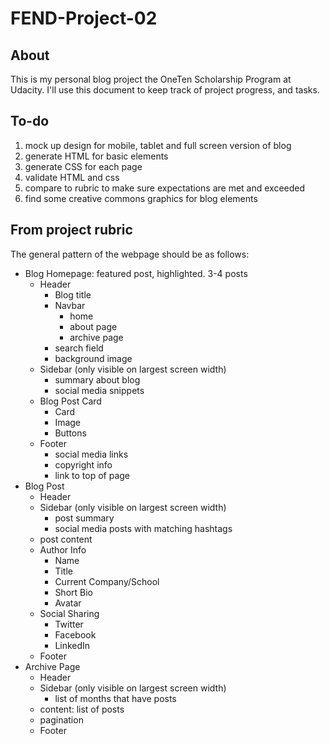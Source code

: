 # FEND-Project-02
## About
This is my personal blog project the OneTen Scholarship Program at Udacity. I'll use this document to keep track of project progress, and tasks.

## To-do
1. mock up design for mobile, tablet and full screen version of blog
2. generate HTML for basic elements
3. generate CSS for each page
4. validate HTML and css
5. compare to rubric to make sure expectations are met and exceeded 
6. find some creative commons graphics for blog elements

## From project rubric

The general pattern of the webpage should be as follows:

- Blog Homepage: featured post, highlighted. 3-4 posts
    - Header
        - Blog title
        - Navbar
            - home
            - about page
            - archive page
        - search field
        - background image
    - Sidebar (only visible on largest screen width)
        - summary about blog
        - social media snippets
    - Blog Post Card
        - Card
        - Image
        - Buttons
    - Footer
        - social media links
        - copyright info
        - link to top of page
- Blog Post
    - Header
    - Sidebar (only visible on largest screen width)
        - post summary
        - social media posts with matching hashtags
    - post content
    - Author Info
        - Name
        - Title
        - Current Company/School
        - Short Bio
        - Avatar
    - Social Sharing
        - Twitter
        - Facebook
        - LinkedIn
    - Footer
- Archive Page
    - Header
    - Sidebar (only visible on largest screen width)
        - list of months that have posts
    - content: list of posts
    - pagination
    - Footer